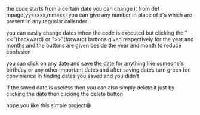 the code starts from a certain date you can change it from 
def mpage(yy=xxxx,mm=xx)
you can give any number in place of x's which are present in any regualar callender

you can easily change dates when the code is executed but clicking the "<<"(backward) or ">>"(forward) buttons given respectively for the year and months and the buttons are given beside the year and month to reduce confusion

you can click on any date and save the date for anything like someone's birthday or any other important dates and after saving dates turn green for convinience in finding dates you saved and you didn't

if the saved date is useless then you can also simply delete it just by clicking the date then clicking the delete button 

hope you like this simple project😁
